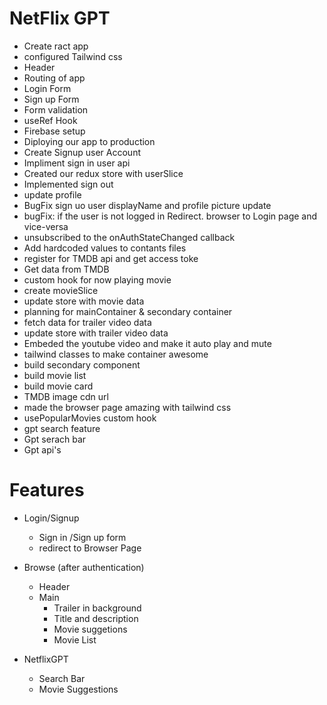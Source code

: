 # NetFlix GPT

- Create ract app
- configured Tailwind css
- Header
- Routing of app
- Login Form
- Sign up Form
- Form validation
- useRef Hook
- Firebase setup
- Diploying our app to production
- Create Signup user Account
- Impliment sign in user api
- Created our redux store with userSlice
- Implemented sign out 
- update profile 
- BugFix sign uo user displayName and profile picture update
- bugFix: if the user is not logged in Redirect. browser to Login page and vice-versa
- unsubscribed to the onAuthStateChanged callback
- Add hardcoded values to contants files
- register for TMDB api and get access toke
- Get data from TMDB 
- custom hook for now playing movie
- create movieSlice
- update store with movie data
- planning for mainContainer & secondary container
- fetch data for trailer video data
- update store with trailer video data
- Embeded the youtube video and make it auto play and mute 
- tailwind classes to make container awesome
- build secondary component
- build movie list
- build movie card
- TMDB image cdn url
- made the browser page amazing with tailwind css
- usePopularMovies custom hook
- gpt search feature
- Gpt serach bar
- Gpt api's




# Features
 - Login/Signup
    - Sign in /Sign up form
    - redirect to Browser Page

 - Browse (after authentication)
    - Header
    - Main
        - Trailer in background
        - Title and description
        - Movie suggetions
        - Movie List
 
 - NetflixGPT
    - Search Bar
    - Movie Suggestions

